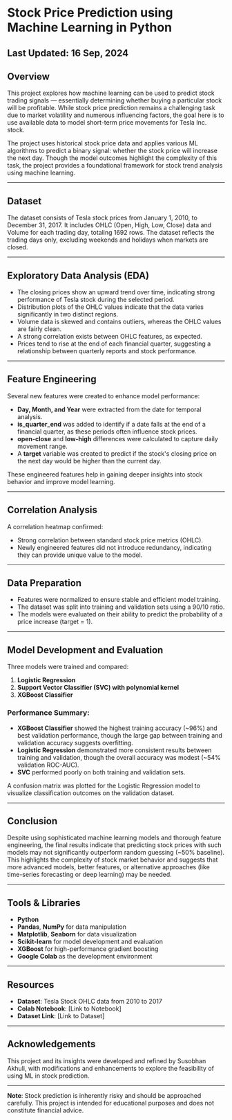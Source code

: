 # Stock Price Prediction using Machine Learning in Python

## Last Updated: 16 Sep, 2024

## Overview

This project explores how machine learning can be used to predict stock trading signals — essentially determining whether buying a particular stock will be profitable. While stock price prediction remains a challenging task due to market volatility and numerous influencing factors, the goal here is to use available data to model short-term price movements for Tesla Inc. stock.

The project uses historical stock price data and applies various ML algorithms to predict a binary signal: whether the stock price will increase the next day. Though the model outcomes highlight the complexity of this task, the project provides a foundational framework for stock trend analysis using machine learning.

---

## Dataset

The dataset consists of Tesla stock prices from January 1, 2010, to December 31, 2017. It includes OHLC (Open, High, Low, Close) data and Volume for each trading day, totaling 1692 rows. The dataset reflects the trading days only, excluding weekends and holidays when markets are closed.

---

## Exploratory Data Analysis (EDA)

- The closing prices show an upward trend over time, indicating strong performance of Tesla stock during the selected period.
- Distribution plots of the OHLC values indicate that the data varies significantly in two distinct regions.
- Volume data is skewed and contains outliers, whereas the OHLC values are fairly clean.
- A strong correlation exists between OHLC features, as expected.
- Prices tend to rise at the end of each financial quarter, suggesting a relationship between quarterly reports and stock performance.

---

## Feature Engineering

Several new features were created to enhance model performance:

- **Day, Month, and Year** were extracted from the date for temporal analysis.
- **is_quarter_end** was added to identify if a date falls at the end of a financial quarter, as these periods often influence stock prices.
- **open-close** and **low-high** differences were calculated to capture daily movement range.
- A **target** variable was created to predict if the stock's closing price on the next day would be higher than the current day.

These engineered features help in gaining deeper insights into stock behavior and improve model learning.

---

## Correlation Analysis

A correlation heatmap confirmed:

- Strong correlation between standard stock price metrics (OHLC).
- Newly engineered features did not introduce redundancy, indicating they can provide unique value to the model.

---

## Data Preparation

- Features were normalized to ensure stable and efficient model training.
- The dataset was split into training and validation sets using a 90/10 ratio.
- The models were evaluated on their ability to predict the probability of a price increase (target = 1).

---

## Model Development and Evaluation

Three models were trained and compared:

1. **Logistic Regression**
2. **Support Vector Classifier (SVC) with polynomial kernel**
3. **XGBoost Classifier**

### Performance Summary:

- **XGBoost Classifier** showed the highest training accuracy (~96%) and best validation performance, though the large gap between training and validation accuracy suggests overfitting.
- **Logistic Regression** demonstrated more consistent results between training and validation, though the overall accuracy was modest (~54% validation ROC-AUC).
- **SVC** performed poorly on both training and validation sets.

A confusion matrix was plotted for the Logistic Regression model to visualize classification outcomes on the validation dataset.

---

## Conclusion

Despite using sophisticated machine learning models and thorough feature engineering, the final results indicate that predicting stock prices with such models may not significantly outperform random guessing (~50% baseline). This highlights the complexity of stock market behavior and suggests that more advanced models, better features, or alternative approaches (like time-series forecasting or deep learning) may be needed.

---

## Tools & Libraries

- **Python**
- **Pandas**, **NumPy** for data manipulation
- **Matplotlib**, **Seaborn** for data visualization
- **Scikit-learn** for model development and evaluation
- **XGBoost** for high-performance gradient boosting
- **Google Colab** as the development environment

---

## Resources

- **Dataset**: Tesla Stock OHLC data from 2010 to 2017  
- **Colab Notebook**: [Link to Notebook]  
- **Dataset Link**: [Link to Dataset]  

---

## Acknowledgements

This project and its insights were developed and refined by Susobhan Akhuli, with modifications and enhancements to explore the feasibility of using ML in stock prediction.

---

**Note**: Stock prediction is inherently risky and should be approached carefully. This project is intended for educational purposes and does not constitute financial advice.
